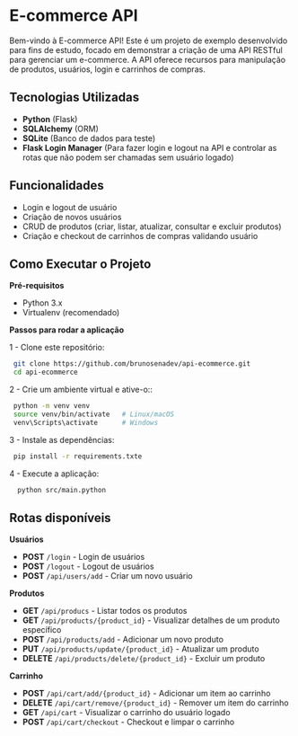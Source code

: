 
# E-commerce API

Bem-vindo à E-commerce API! Este é um projeto de exemplo desenvolvido para fins de estudo, focado em demonstrar a criação de uma API RESTful para gerenciar um e-commerce. A API oferece recursos para manipulação de produtos, usuários, login e carrinhos de compras.


## Tecnologias Utilizadas

- **Python** (Flask)
- **SQLAlchemy** (ORM)
- **SQLite** (Banco de dados para teste)
- **Flask Login Manager** (Para fazer login e logout na API e controlar as rotas que não podem ser chamadas sem usuário logado)



## Funcionalidades

- Login e logout de usuário 
- Criação de novos usuários
- CRUD de produtos (criar, listar, atualizar, consultar e excluir produtos)
- Criação e checkout de carrinhos de compras validando usuário

## Como Executar o Projeto

**Pré-requisitos**
- Python 3.x
- Virtualenv (recomendado)


**Passos para rodar a aplicação**

 1 - Clone este repositório:
 ```bash
  git clone https://github.com/brunosenadev/api-ecommerce.git
  cd api-ecommerce
```
2 - Crie um ambiente virtual e ative-o::
 ```bash
  python -m venv venv
  source venv/bin/activate   # Linux/macOS
  venv\Scripts\activate      # Windows 
```
 3 - Instale as dependências:
 ```bash
  pip install -r requirements.txte
```
4 - Execute a aplicação:
```bash
  python src/main.python
```
## Rotas disponíveis

**Usuários**

- **POST** `/login` - Login de usuários 
- **POST** `/logout` - Logout de usuários
- **POST** `/api/users/add` - Criar um novo usuário

**Produtos**
- **GET** `/api/producs` - Listar todos os produtos
- **GET** `/api/products/{product_id}` - Visualizar detalhes de um produto específico
- **POST** `/api/products/add` - Adicionar um novo produto
- **PUT** `/api/products/update/{product_id}` - Atualizar um produto
- **DELETE** `/api/products/delete/{product_id}` - Excluir um produto

**Carrinho**
- **POST** `/api/cart/add/{product_id}` - Adicionar um item ao carrinho
- **DELETE** `/api/cart/remove/{product_id}` - Remover um item do carrinho
- **GET** `/api/cart` - Visualizar o carrinho do usuário logado
- **POST** `/api/cart/checkout` - Checkout e limpar o carrinho
